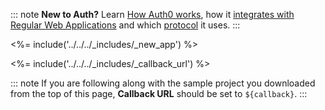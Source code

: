 ::: note
**New to Auth?** Learn [How Auth0 works](/overview), how it [integrates with Regular Web Applications](/architecture-scenarios/application/web-app-sso) and which [protocol](/application-auth/current/server-side-web) it uses.
:::

<%= include('../../../_includes/_new_app') %>

<%= include('../../../_includes/_callback_url') %>

::: note
If you are following along with the sample project you downloaded from the top of this page, **Callback URL** should be set to
`${callback}`.
:::
